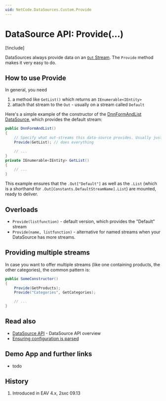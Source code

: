 ```yaml
---
uid: NetCode.DataSources.Custom.Provide
---
```


# DataSource API: Provide(...)

[!include[](~/basics/stack/_shared-float-summary.md)]
<style> .context-box-summary .datasource-custom { visibility: visible; } </style>

DataSources always provide data on an [`Out` Stream](xref:NetCode.DataSources.Custom.StreamsOut). The `Provide` method makes it very easy to do. 

## How to use Provide

In general, you need

1. a method like `GetList()` which returns an `IEnumerable<IEntity>`
1. attach that stream to the `Out` - usually on a stream called `Default`

Here's a simple example of the constructor of the [DnnFormAndList DataSource](https://github.com/2sic/dnn-datasource-form-and-list), which provides the default stream: 

```cs
public DnnFormAndList()
{
    // Specify what out-streams this data-source provides. Usually just one, called "Default"
    Provide(GetList); // does everything

    // ...
}
private IEnumerable<IEntity> GetList() 
{
    // ...
} 
```
This example ensures that the `.Out["Default"]` as well as the `.List` (which is a shorthand for `.Out[Constants.DefaultStreamName].List`) are mounted, ready to deliver.

## Overloads

* `Provide(listfunction)` - default version, which provides the "Default" stream
* `Provide(name, listfunction)` - alternative for named streams when your DataSource has more streams. 

## Providing multiple streams
In case you want to offer multiple streams (like one containing products, the other categories), the common pattern is:

```cs
public SomeConstructor()
{
    Provide(GetProducts);
    Provide("Categories", GetCategories);

    // ...
}
```



## Read also

* [DataSource API](xref:NetCode.DataSources.Custom.Api) - DataSource API overview
* [Ensuring configuration is parsed](xref:NetCode.DataSources.Custom.ConfigurationParse)

## Demo App and further links

* todo

## History

1. Introduced in EAV 4.x, 2sxc 09.13
